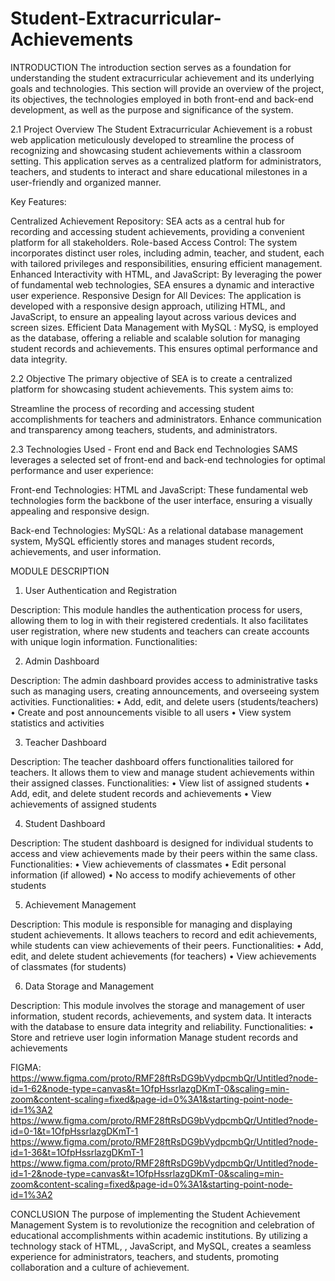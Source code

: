 # Student-Extracurricular-Achievements

INTRODUCTION
The introduction section serves as a foundation for understanding the student extracurricular achievement and its underlying goals and technologies. This section will provide an overview of the project, its objectives, the technologies employed in both front-end and back-end development, as well as the purpose and significance of the system.

2.1 Project Overview
The Student Extracurricular Achievement is a robust web application meticulously developed to streamline the process of recognizing and showcasing student achievements within a classroom setting. This application serves as a centralized platform for administrators, teachers, and students to interact and share educational milestones in a user-friendly and organized manner.

Key Features:

Centralized Achievement Repository: SEA acts as a central hub for recording and accessing student achievements, providing a convenient platform for all stakeholders.
Role-based Access Control: The system incorporates distinct user roles, including admin, teacher, and student, each with tailored privileges and responsibilities, ensuring efficient management.
Enhanced Interactivity with HTML, and JavaScript: By leveraging the power of fundamental web technologies, SEA ensures a dynamic and interactive user experience.
Responsive Design for All Devices: The application is developed with a responsive design approach, utilizing HTML, and JavaScript, to ensure an appealing layout across various devices and screen sizes.
Efficient Data Management with MySQL : MySQ, is employed as the database, offering a reliable and scalable solution for managing student records and achievements. This ensures optimal performance and data integrity.

2.2 Objective
The primary objective of SEA is to create a centralized platform for showcasing student achievements. This system aims to:

Streamline the process of recording and accessing student accomplishments for teachers and administrators.
Enhance communication and transparency among teachers, students, and administrators.



2.3 Technologies Used - Front end and Back end Technologies
SAMS leverages a selected set of front-end and back-end technologies for optimal performance and user experience:

Front-end Technologies:
HTML and JavaScript: These fundamental web technologies form the backbone of the user interface, ensuring a visually appealing and responsive design.

Back-end Technologies:
MySQL: As a relational database management system, MySQL efficiently stores and manages student records, achievements, and user information.

MODULE DESCRIPTION
1. User Authentication and Registration

Description: This module handles the authentication process for users, allowing them to log in with their registered credentials. It also facilitates user registration, where new students and teachers can create accounts with unique login information.
Functionalities:

2. Admin Dashboard

Description: The admin dashboard provides access to administrative tasks such as managing users, creating announcements, and overseeing system activities.
Functionalities: • Add, edit, and delete users (students/teachers) • Create and post announcements visible to all users • View system statistics and activities

3. Teacher Dashboard

Description: The teacher dashboard offers functionalities tailored for teachers. It allows them to view and manage student achievements within their assigned classes.
Functionalities: • View list of assigned students • Add, edit, and delete student records and achievements • View achievements of assigned students

4. Student Dashboard

Description: The student dashboard is designed for individual students to access and view achievements made by their peers within the same class.
Functionalities: • View achievements of classmates • Edit personal information (if allowed) • No access to modify achievements of other students

5. Achievement Management

Description: This module is responsible for managing and displaying student achievements. It allows teachers to record and edit achievements, while students can view achievements of their peers.
Functionalities: • Add, edit, and delete student achievements (for teachers) • View achievements of classmates (for students)

6. Data Storage and Management

Description: This module involves the storage and management of user information, student records, achievements, and system data. It interacts with the database to ensure data integrity and reliability.
Functionalities: • Store and retrieve user login information
 Manage student records and achievements


FIGMA:
https://www.figma.com/proto/RMF28ftRsDG9bVydpcmbQr/Untitled?node-id=1-62&node-type=canvas&t=1OfpHssrlazgDKmT-0&scaling=min-zoom&content-scaling=fixed&page-id=0%3A1&starting-point-node-id=1%3A2
https://www.figma.com/proto/RMF28ftRsDG9bVydpcmbQr/Untitled?node-id=0-1&t=1OfpHssrlazgDKmT-1
https://www.figma.com/proto/RMF28ftRsDG9bVydpcmbQr/Untitled?node-id=1-36&t=1OfpHssrlazgDKmT-1
https://www.figma.com/proto/RMF28ftRsDG9bVydpcmbQr/Untitled?node-id=1-2&node-type=canvas&t=1OfpHssrlazgDKmT-0&scaling=min-zoom&content-scaling=fixed&page-id=0%3A1&starting-point-node-id=1%3A2


 CONCLUSION
The purpose of implementing the Student Achievement Management System is to revolutionize the recognition and celebration of educational accomplishments within academic institutions. By utilizing a technology stack of HTML, , JavaScript, and MySQL, creates a seamless experience for administrators, teachers, and students, promoting collaboration and a culture of achievement.
